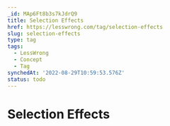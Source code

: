 ```yaml
---
_id: MAp6Ft8b3s7kJdrQ9
title: Selection Effects
href: https://lesswrong.com/tag/selection-effects
slug: selection-effects
type: tag
tags:
  - LessWrong
  - Concept
  - Tag
synchedAt: '2022-08-29T10:59:53.576Z'
status: todo
---
```


# Selection Effects
